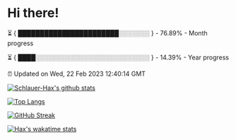 # Hi there!

⏳ { ███████████████████████░░░░░░░ } - 76.89% - Month progress

⏳ { ████░░░░░░░░░░░░░░░░░░░░░░░░░░ } - 14.39% - Year progress

⏰ Updated on Wed, 22 Feb 2023 12:40:14 GMT


[![Schlauer-Hax's github stats](https://github-readme-stats.vercel.app/api?username=Schlauer-Hax&show_icons=true&theme=dark&count_private=true)](https://github.com/Schlauer-Hax)


[![Top Langs](https://github-readme-stats.vercel.app/api/top-langs/?username=Schlauer-Hax&layout=compact&theme=dark)](https://github.com/Schlauer-Hax?tab=repositories)

[![GitHub Streak](https://streak-stats.demolab.com?user=Schlauer-Hax&theme=dark)](https://git.io/streak-stats)

[![Hax's wakatime stats](https://github-readme-stats.vercel.app/api/wakatime?username=Hax&theme=dark)](https://wakatime.com/@Hax)

